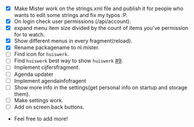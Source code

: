 - [x] Make Mister work on the strings.xml file and publish it for people who wants to edit some strings and fix my typos :P.
- [x] On login check user permissions (/api/account).
- [x] expand menu item size divided by the count of items you've permission for to watch.
- [x] Show different menus in every fragment(reload).
- [x] Rename packagename to nl.mister.
- [ ] Find icon for `huiswerk`.
- [ ] Find `huiswerk` best way to show `huiswerk` [#9](https://github.com/KeizerDev/Mister/issues/9). 
- [ ] Implement cijfersfragment.
- [ ] Agenda updater
- [ ] Implement agendainfofragent
- [ ] Show more info in the settings(get personal info on startup and storage them).
- [ ] Make settings work.
- [ ] Add on screen back buttons. 
- Feel free to add more!
